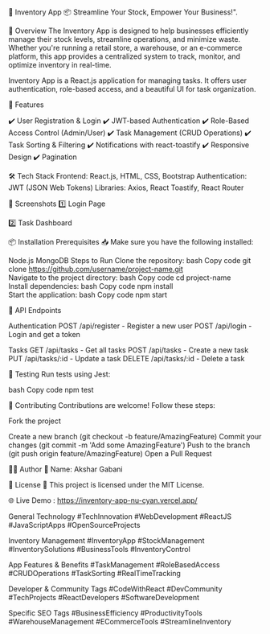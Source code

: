 🚀 Inventory App
📦 Streamline Your Stock, Empower Your Business!".

🌟 Overview
The Inventory App is designed to help businesses efficiently manage their stock levels, streamline operations, and minimize waste. Whether you're running a retail store, a warehouse, or an e-commerce platform, this app provides a centralized system to track, monitor, and optimize inventory in real-time.

Inventory App is a React.js application for managing tasks. It offers user authentication, role-based access, and a beautiful UI for task organization.

📂 Features

✔️ User Registration & Login
✔️ JWT-based Authentication
✔️ Role-Based Access Control (Admin/User)
✔️ Task Management (CRUD Operations)
✔️ Task Sorting & Filtering
✔️ Notifications with react-toastify
✔️ Responsive Design
✔️ Pagination

🛠️ Tech Stack
Frontend: React.js, HTML, CSS, Bootstrap
Authentication: JWT (JSON Web Tokens)
Libraries: Axios, React Toastify, React Router

🎨 Screenshots
1️⃣ Login Page

2️⃣ Task Dashboard

📦 Installation
Prerequisites
📥 Make sure you have the following installed:

Node.js
MongoDB
Steps to Run
Clone the repository:
bash
Copy code
git clone https://github.com/username/project-name.git  
Navigate to the project directory:
bash
Copy code
cd project-name  
Install dependencies:
bash
Copy code
npm install  
Start the application:
bash
Copy code
npm start  

📜 API Endpoints

Authentication
POST /api/register - Register a new user
POST /api/login - Login and get a token

Tasks
GET /api/tasks - Get all tasks
POST /api/tasks - Create a new task
PUT /api/tasks/:id - Update a task
DELETE /api/tasks/:id - Delete a task

🧪 Testing
Run tests using Jest:

bash
Copy code
npm test  

🤝 Contributing
Contributions are welcome! Follow these steps:

Fork the project

Create a new branch (git checkout -b feature/AmazingFeature)
Commit your changes (git commit -m 'Add some AmazingFeature')
Push to the branch (git push origin feature/AmazingFeature)
Open a Pull Request

👨‍💻 Author
👤 Name: Akshar Gabani

📄 License
📜 This project is licensed under the MIT License.

🌐 Live Demo : https://inventory-app-nu-cyan.vercel.app/

General Technology
#TechInnovation
#WebDevelopment
#ReactJS
#JavaScriptApps
#OpenSourceProjects

Inventory Management
#InventoryApp
#StockManagement
#InventorySolutions
#BusinessTools
#InventoryControl

App Features & Benefits
#TaskManagement
#RoleBasedAccess
#CRUDOperations
#TaskSorting
#RealTimeTracking

Developer & Community Tags
#CodeWithReact
#DevCommunity
#TechProjects
#ReactDevelopers
#SoftwareDevelopment

Specific SEO Tags
#BusinessEfficiency
#ProductivityTools
#WarehouseManagement
#ECommerceTools
#StreamlineInventory
